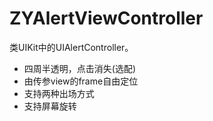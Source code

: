 # ZYAlertViewController

类UIKit中的UIAlertController。

* 四周半透明，点击消失(选配)
* 由传参view的frame自由定位
* 支持两种出场方式
* 支持屏幕旋转

